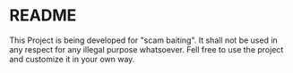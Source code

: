 # README

This Project is being developed for "scam baiting". 
It shall not be used in any respect for any illegal purpose whatsoever.
Fell free to use the project and customize it in your own way. 

